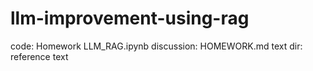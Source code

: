 # llm-improvement-using-rag
code: Homework LLM_RAG.ipynb
discussion: HOMEWORK.md
text dir: reference text
